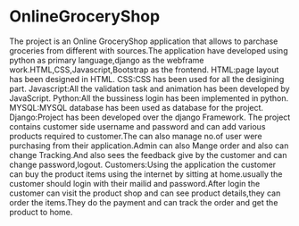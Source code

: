 # OnlineGroceryShop
The project is an Online GroceryShop application that allows to parchase groceries from different with sources.The application have developed using python as primary language,django as the webframe work.HTML,CSS,Javascript,Bootstrap as the frontend.
HTML:page layout has been designed in HTML.
CSS:CSS has been used for all the desigining part.
Javascript:All the validation task and animation has been developed by JavaScript.
Python:All the bussiness login has been implemented in python.
MYSQL:MYSQL database has been used as database for the project.
Django:Project has been developed over the django Framework.
The project contains customer side username and password and can add various products required to customer.The can also manage no.of user were purchasing from their application.Admin can also Mange order and also can change Tracking.And also sees the feedback give by the customer and can change password,logout.
Customers:Using the application the customer can buy the product items using the internet by sitting at home.usually the customer should login with their mailid and password.After login the customer can visit the product shop and can see product details,they can order the items.They do the payment and can track the order and get the product to home.
